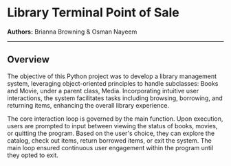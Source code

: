 # Library Terminal Point of Sale

**Authors:** Brianna Browning & Osman Nayeem 
***
## Overview

The objective of this Python project was to develop a library management system, leveraging object-oriented principles to handle subclasses: Books and Movie, under a parent class, Media.
Incorporating intuitive user interactions, the system facilitates tasks including browsing, borrowing, and returning items, enhancing the overall library experience.

The core interaction loop is governed by the main function. Upon execution, users are prompted to input between viewing the status of books, movies, or quitting the program. Based on the user's choice, they can explore the catalog, check out items, return borrowed items, or exit the system. The main loop ensured continuous user engagement within the program until they opted to exit.
